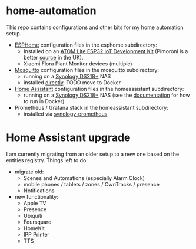 # home-automation

This repo contains configurations and other bits for my home automation setup.

* [ESPHome](https://esphome.io) configuration files in the esphome subdirectory:
  * Installed on an [ATOM Lite ESP32 IoT Development Kit](https://m5stack.com/products/atom-lite-esp32-development-kit) (Pimoroni is a better [source](https://shop.pimoroni.com/products/atom-lite-esp32-development-kit) in the UK).
  * Xiaomi Flora Plant Monitor devices (multiple)
* [Mosquitto](http://mosquitto.org) configuration files in the mosquitto subdirectory:
  * running on a [Synology DS218+](https://www.synology.com/en-uk/products/DS218) NAS
  * installed [directly](https://gist.github.com/ajumalp/0ad2517d15c999cfc440cdf3d623fab8). TODO move to Docker
* [Home Assistant](https://www.home-assistant.io) configuration files in the homeassistant subdirectory:
  * running on a [Synology DS218+](https://www.synology.com/en-uk/products/DS218) NAS (see the [documentation](https://www.home-assistant.io/docs/installation/docker/#synology-nas) for how to run in Docker).
* Prometheus / Grafana stack in the homeassistant subdirectory:
  * installed via [synology-prometheus](https://github.com/prahaladramji/synology-prometheus)

# Home Assistant upgrade

I am currently migrating from an older setup to a new one based on the entities registry. Things left to do:

* migrate old:
  * Scenes and Automations (especially Alarm Clock)
  * mobile phones / tablets / zones / OwnTracks / presence
  * Notifications
* new functionality:
  * Apple TV
  * Presence
  * Ubiquiti
  * Foursquare
  * HomeKit
  * IPP Printer
  * TTS
